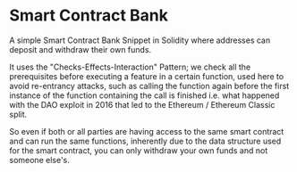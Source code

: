 # Smart Contract Bank

A simple Smart Contract Bank Snippet in Solidity where addresses can deposit and withdraw their own funds.

It uses the "Checks-Effects-Interaction" Pattern; we check all the prerequisites before executing a feature in a certain function, used here to avoid re-entrancy attacks, such as calling the function again before the first instance of the function containing the call is finished i.e. what happened with the DAO exploit in 2016 that led to the Ethereum / Ethereum Classic split.

So even if both or all parties are having access to the same smart contract and can run the same functions, inherently due to the data structure used for the smart contract, you can only withdraw your own funds and not someone else's.
